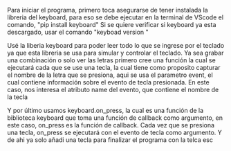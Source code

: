 Para iniciar el programa, primero toca asegurarse de tener instalada la libreria del keyboard, para eso se debe ejecutar en la terminal de VScode el comando, "pip install keyboard"
Si se quiere verificar si keyboard ya esta descargado, usar el comando "keyboad version "

Usé la liberia keyboard para poder leer todo lo que se ingrese por el teclado ya que esta libreria se usa para simular y controlar el teclado. Ya sea grabar una combinación o solo ver las letras
primero cree una función la cual se ejecutará cada que se use una tecla, la cual tiene como proposito capturar el nombre de la letra que se presiona, aqui se usa el parametro event, el cual  contiene información sobre el evento de tecla presionada. En este caso, nos interesa el atributo name del evento, que contiene el nombre de la tecla

Y por último usamos keyboard.on_press, la cual es una función de la biblioteca keyboard que toma una función de callback como argumento, en este caso, on_press es la función de callback. 
Cada vez que se presiona una tecla, on_press se ejecutará con el evento de tecla como argumento.
Y de ahi ya solo añadi una tecla para finalizar el programa con la telca esc

